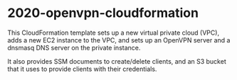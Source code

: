 # 2020-openvpn-cloudformation

This CloudFormation template sets up a new virtual private cloud (VPC),
adds a new EC2 instance to the VPC, and sets up an OpenVPN server and a
dnsmasq DNS server on the private instance.

It also provides SSM documents to create/delete clients, and an S3 bucket
that it uses to provide clients with their credentials.

